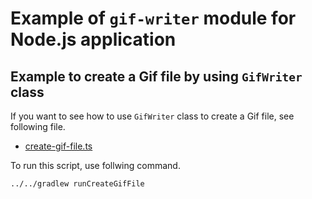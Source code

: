Example of `gif-writer` module for Node.js application
============================================================

## Example to create a Gif file by using `GifWriter` class

If you want to see how to use `GifWriter` class to create a Gif file, see following file.

* [create-gif-file.ts](./src/main/create-gif-file.ts)

To run this script, use follwing command.

```
../../gradlew runCreateGifFile
```
